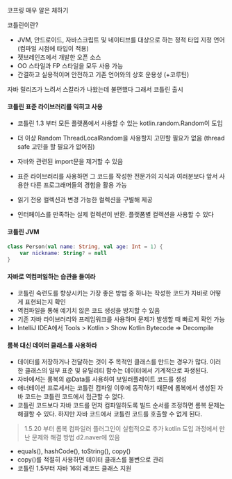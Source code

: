 코프링 매우 알은 체하기

코틀린이란?
- JVM, 안드로이드, 자바스크립트 및 네이티브를 대상으로 하는 정적 타입 지정 언어 (컴파일 시점에 타입이 적용)
- 젯브레인즈에서 개발한 오픈 소스
- OO 스타일과 FP 스타일을 모두 사용 가능
- 간결하고 실용적이며 안전하고 기존 언어와의 상호 운용성 (+코루틴)


자바 릴리즈가 느려서 스칼라가 나왔는데 불편했다 그래서 코틀린 출시


#### 코틀린 표준 라이브러리를 익히고 사용
- 코틀린 1.3 부터 모든 플랫폼에서 사용할 수 있는 kotlin.random.Random이 도입
- 더 이상 Random ThreadLocalRandom을 사용할지 고민할 필요가 없음 (thread safe 고민을 할 필요가 없어짐)
- 자바와 관련된 import문을 제거할 수 있음
- 표준 라이브러리를 사용하면 그 코드를 작성한 전문가의 지식과 여러분보다 앞서 사용한 다른 프로그래머들의 경험을 활용 가능


- 읽기 전용 컬렉션과 변경 가능한 컬렉션을 구별해 제공
- 인터페이스를 만족하는 실제 컬렉션이 반환. 플랫폼별 컬렉션을 사용할 수 있다


#### 코틀린 JVM
```kotlin
class Person(val name: String, val age: Int = 1) {
    var nickname: String? = null
}
```

#### 자바로 역컴퍼일하는 습관을 들여라
- 코틀린 숙련도를 향상시키는 가장 좋은 방법 중 하나는 작성한 코드가 자바로 어떻게 표현되는지 확인
- 역컴파일을 통해 예기치 않은 코드 생성을 방지할 수 있음
- 기존 자바 라이브러리와 프레임워크를 사용하며 문제가 발생할 때 빠르게 확인 가능
- IntelliJ IDEA에서 Tools > Kotlin > Show Kotlin Bytecode => Decompile


#### 롬복 대신 데이터 클래스를 사용하라
- 데이터를 저장하거나 전달하는 것이 주 목적인 클래스를 만드는 경우가 많다. 이러한 클래스의 일부 표준 및 유틸리티 함수는 데이터에서 기계적으로 파생된다.
- 자바에서는 롬복의 @Data를 사용하여 보일러플레이트 코드를 생성
- 애너테이션 프로세서는 코틀린 컴파일 이후에 동작하기 때문에 롬복에서 생성된 자바 코드는 코틀린 코드에서 접근할 수 없다.
- 코틀린 코드보다 자바 코드를 먼저 컴파일하도록 빌드 순서를 조정하면 롬복 문제는 해결할 수 있다.
하지만 자바 코드에서 코틀린 코드를 호출할 수 없게 된다.

> 1.5.20 부터 롬복 컴파일러 플러그인이 실험적으로 추가
> kotlin 도입 과정에서 만난 문제와 해결 방법 d2.naver에 있음

- equals(), hashCode(), toString(), copy() 
- copy()를 적절히 사용하면 데이터 클래스를 불변으로 관리
- 코틀린 1.5부터 자바 16의 레코드 클래스 지원

